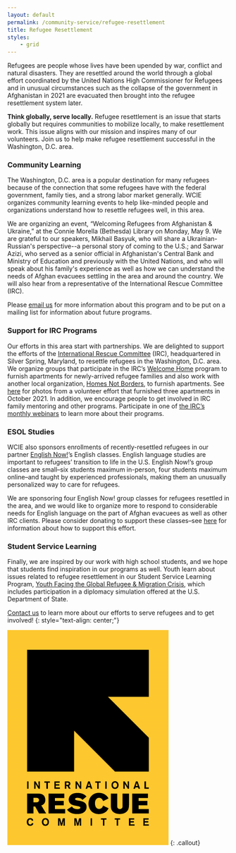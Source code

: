 ```yaml
---
layout: default
permalink: /community-service/refugee-resettlement
title: Refugee Resettlement
styles:
    - grid
---
```

<section markdown="1">

Refugees are people whose lives have been upended by war, conflict and natural disasters. They are resettled around the world through a global effort coordinated by the United Nations High Commissioner for Refugees and in unusual circumstances such as the collapse of the government in Afghanistan in 2021 are evacuated then brought into the refugee resettlement system later.

**Think globally, serve locally.** Refugee resettlement is an issue that starts globally but requires communities to mobilize locally, to make resettlement work. This issue aligns with our mission and inspires many of our volunteers. Join us to help make refugee resettlement successful in the Washington, D.C. area.

### Community Learning

The Washington, D.C. area is a popular destination for many refugees because of the connection that some refugees have with the federal government, family ties, and a strong labor market generally. WCIE organizes community learning events to help like-minded people and organizations understand how to resettle refugees well, in this area.

We are organizing an event, “Welcoming Refugees from Afghanistan & Ukraine,” at the Connie Morella (Bethesda) Library on Monday, May 9. We are grateful to our speakers, Mikhail Basyuk, who will share a Ukrainian-Russian's perspective--a personal story of coming to the U.S.; and Sarwar Azizi, who served as a senior official in Afghanistan's Central Bank and Ministry of Education and previously with the United Nations, and who will speak about his family's experience as well as how we can understand the needs of Afghan evacuees settling in the area and around the country. We will also hear from a representative of the International Rescue Committee (IRC).

Please [email us](mailto:communityservice@washingtoncie.org) for more information about this program and to be put on a mailing list for information about future programs.

### Support for IRC Programs

Our efforts in this area start with partnerships. We are delighted to support the efforts of the [International Rescue Committee](https://www.rescue.org/) (IRC), headquartered in Silver Spring, Maryland, to resettle refugees in the Washington, D.C. area. We organize groups that participate in the IRC’s [Welcome Home](https://www.rescue.org/volunteer/refugee-welcome-home-project-volunteer) program to furnish apartments for newly-arrived refugee families and also work with another local organization, [Homes Not Borders](https://www.homesnotborders.org/), to furnish apartments. See [here](https://www.flickr.com/photos/englishnow/sets/72157720038146891/) for photos from a volunteer effort that furnished three apartments in October 2021. In addition, we encourage people to get involved in IRC family mentoring and other programs. Participate in one of [the IRC’s monthly webinars](https://docs.google.com/forms/d/e/1FAIpQLScmJUvE_Pa7ZjZI5R6ATvLj9XnXKvRB6U889IdIMWyFjYN5kg/viewform) to learn more about their programs.

### ESOL Studies

WCIE also sponsors enrollments of recently-resettled refugees in our partner [English Now!](http://english-now.com/)’s English classes. English language studies are important to refugees’ transition to life in the U.S. English Now!’s group classes are small–six students maximum in-person, four students maximum online–and taught by experienced professionals, making them an unusually personalized way to care for refugees.

We are sponsoring four English Now! group classes for refugees resettled in the area, and we would like to organize more to respond to considerable needs for English language on the part of Afghan evacuees as well as other IRC clients. Please consider donating to support these classes–see [here](/support) for information about how to support this effort.

### Student Service Learning

Finally, we are inspired by our work with high school students, and we hope that students find inspiration in our programs as well. Youth learn about issues related to refugee resettlement in our Student Service Learning Program, [Youth Facing the Global Refugee & Migration Crisis](/student-service-learning/youth-facing-the-global-refugee-and-migration-crisis), which includes participation in a diplomacy simulation offered at the U.S. Department of State.

[Contact us](/contact) to learn more about our efforts to serve refugees and to get involved!
{: style="text-align: center;"}

</section>

![International Rescue Committee Logo](/assets/images/refugee-resettlement/irc.png "International Rescue Committee Logo")
{: .callout}
